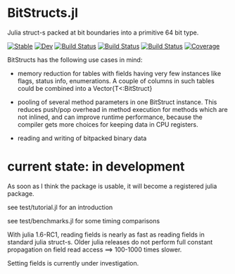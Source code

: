# BitStructs.jl

Julia struct-s packed at bit boundaries into a primitive 64 bit type.

[![Stable](https://img.shields.io/badge/docs-stable-blue.svg)](https://rryi.github.io/PackedStructs.jl/stable)
[![Dev](https://img.shields.io/badge/docs-dev-blue.svg)](https://rryi.github.io/PackedStructs.jl/dev)
[![Build Status](https://travis-ci.com/rryi/PackedStructs.jl.svg?branch=master)](https://travis-ci.com/rryi/PackedStructs.jl)
[![Build Status](https://ci.appveyor.com/api/projects/status/github/rryi/PackedStructs.jl?svg=true)](https://ci.appveyor.com/project/rryi/PackedStructs-jl)
[![Build Status](https://api.cirrus-ci.com/github/rryi/PackedStructs.jl.svg)](https://cirrus-ci.com/github/rryi/PackedStructs.jl)
[![Coverage](https://codecov.io/gh/rryi/PackedStructs.jl/branch/master/graph/badge.svg)](https://codecov.io/gh/rryi/PackedStructs.jl)

BitStructs has the following use cases in mind: 

 * memory reduction for tables with fields having very few instances like flags, status info, enumerations. A couple of columns in such tables could be combined into a Vector{T<:BitStruct}
 
 * pooling of several method parameters in one BitStruct instance. This reduces push/pop overhead in method execution for methods which are not inlined, and can improve runtime performance, because the compiler gets more choices for keeping data in CPU registers.

 * reading and writing of bitpacked binary data 

 # current state: in development

 As soon as I think the package is usable, it will become a registered julia package.

see test/tutorial.jl for an introduction

see test/benchmarks.jl for some timing comparisons

With julia 1.6-RC1, reading fields is nearly as fast as reading fields in standard julia struct-s. 
Older julia releases do not perform full constant propagation on field read access ==> 100-1000 times slower.

Setting fields is currently under investigation.

